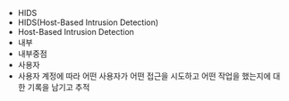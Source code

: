﻿- HIDS
- HIDS(Host-Based Intrusion Detection)
- Host-Based Intrusion Detection
- 내부
- 내부중점
- 사용자
- 사용자 계정에 따라 어떤 사용자가 어떤 접근을 시도하고 어떤 작업을 했는지에 대한 기록을 남기고 추적
